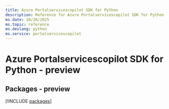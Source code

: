 ```yaml
---
title: Azure Portalservicescopilot SDK for Python
description: Reference for Azure Portalservicescopilot SDK for Python
ms.date: 10/28/2025
ms.topic: reference
ms.devlang: python
ms.service: portalservicescopilot
---
```

# Azure Portalservicescopilot SDK for Python - preview
## Packages - preview
[!INCLUDE [packages](portalservicescopilot-index.md)]